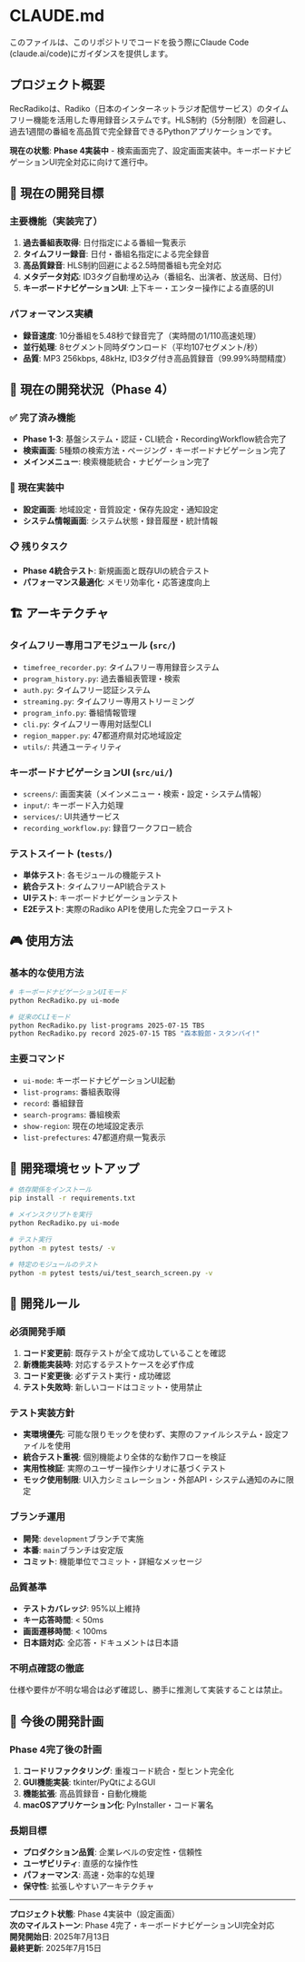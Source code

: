 # CLAUDE.md

このファイルは、このリポジトリでコードを扱う際にClaude Code (claude.ai/code)にガイダンスを提供します。

## プロジェクト概要

RecRadikoは、Radiko（日本のインターネットラジオ配信サービス）のタイムフリー機能を活用した専用録音システムです。HLS制約（5分制限）を回避し、過去1週間の番組を高品質で完全録音できるPythonアプリケーションです。

**現在の状態**: **Phase 4実装中** - 検索画面完了、設定画面実装中。キーボードナビゲーションUI完全対応に向けて進行中。

## 🎯 **現在の開発目標**

### 主要機能（実装完了）
1. **過去番組表取得**: 日付指定による番組一覧表示
2. **タイムフリー録音**: 日付・番組名指定による完全録音
3. **高品質録音**: HLS制約回避による2.5時間番組も完全対応
4. **メタデータ対応**: ID3タグ自動埋め込み（番組名、出演者、放送局、日付）
5. **キーボードナビゲーションUI**: 上下キー・エンター操作による直感的UI

### パフォーマンス実績
- **録音速度**: 10分番組を5.48秒で録音完了（実時間の1/110高速処理）
- **並行処理**: 8セグメント同時ダウンロード（平均107セグメント/秒）
- **品質**: MP3 256kbps, 48kHz, ID3タグ付き高品質録音（99.99%時間精度）

## 🚀 **現在の開発状況（Phase 4）**

### ✅ **完了済み機能**
- **Phase 1-3**: 基盤システム・認証・CLI統合・RecordingWorkflow統合完了
- **検索画面**: 5種類の検索方法・ページング・キーボードナビゲーション完了
- **メインメニュー**: 検索機能統合・ナビゲーション完了

### 🔄 **現在実装中**
- **設定画面**: 地域設定・音質設定・保存先設定・通知設定
- **システム情報画面**: システム状態・録音履歴・統計情報

### 📋 **残りタスク**
- **Phase 4統合テスト**: 新規画面と既存UIの統合テスト
- **パフォーマンス最適化**: メモリ効率化・応答速度向上

## 🏗️ **アーキテクチャ**

### タイムフリー専用コアモジュール (`src/`)
- `timefree_recorder.py`: タイムフリー専用録音システム
- `program_history.py`: 過去番組表管理・検索
- `auth.py`: タイムフリー認証システム
- `streaming.py`: タイムフリー専用ストリーミング
- `program_info.py`: 番組情報管理
- `cli.py`: タイムフリー専用対話型CLI
- `region_mapper.py`: 47都道府県対応地域設定
- `utils/`: 共通ユーティリティ

### キーボードナビゲーションUI (`src/ui/`)
- `screens/`: 画面実装（メインメニュー・検索・設定・システム情報）
- `input/`: キーボード入力処理
- `services/`: UI共通サービス
- `recording_workflow.py`: 録音ワークフロー統合

### テストスイート (`tests/`)
- **単体テスト**: 各モジュールの機能テスト
- **統合テスト**: タイムフリーAPI統合テスト
- **UIテスト**: キーボードナビゲーションテスト
- **E2Eテスト**: 実際のRadiko APIを使用した完全フローテスト

## 🎮 **使用方法**

### 基本的な使用方法
```bash
# キーボードナビゲーションUIモード
python RecRadiko.py ui-mode

# 従来のCLIモード
python RecRadiko.py list-programs 2025-07-15 TBS
python RecRadiko.py record 2025-07-15 TBS "森本毅郎・スタンバイ!"
```

### 主要コマンド
- `ui-mode`: キーボードナビゲーションUI起動
- `list-programs`: 番組表取得
- `record`: 番組録音
- `search-programs`: 番組検索
- `show-region`: 現在の地域設定表示
- `list-prefectures`: 47都道府県一覧表示

## 🔧 **開発環境セットアップ**

```bash
# 依存関係をインストール
pip install -r requirements.txt

# メインスクリプトを実行
python RecRadiko.py ui-mode

# テスト実行
python -m pytest tests/ -v

# 特定のモジュールのテスト
python -m pytest tests/ui/test_search_screen.py -v
```

## 🚨 **開発ルール**

### 必須開発手順
1. **コード変更前**: 既存テストが全て成功していることを確認
2. **新機能実装時**: 対応するテストケースを必ず作成
3. **コード変更後**: 必ずテスト実行・成功確認
4. **テスト失敗時**: 新しいコードはコミット・使用禁止

### テスト実装方針
- **実環境優先**: 可能な限りモックを使わず、実際のファイルシステム・設定ファイルを使用
- **統合テスト重視**: 個別機能より全体的な動作フローを検証
- **実用性検証**: 実際のユーザー操作シナリオに基づくテスト
- **モック使用制限**: UI入力シミュレーション・外部API・システム通知のみに限定

### ブランチ運用
- **開発**: `development`ブランチで実施
- **本番**: `main`ブランチは安定版
- **コミット**: 機能単位でコミット・詳細なメッセージ

### 品質基準
- **テストカバレッジ**: 95%以上維持
- **キー応答時間**: < 50ms
- **画面遷移時間**: < 100ms
- **日本語対応**: 全応答・ドキュメントは日本語

### 不明点確認の徹底
仕様や要件が不明な場合は必ず確認し、勝手に推測して実装することは禁止。

## 🎯 **今後の開発計画**

### Phase 4完了後の計画
1. **コードリファクタリング**: 重複コード統合・型ヒント完全化
2. **GUI機能実装**: tkinter/PyQtによるGUI
3. **機能拡張**: 高品質録音・自動化機能
4. **macOSアプリケーション化**: PyInstaller・コード署名

### 長期目標
- **プロダクション品質**: 企業レベルの安定性・信頼性
- **ユーザビリティ**: 直感的な操作性
- **パフォーマンス**: 高速・効率的な処理
- **保守性**: 拡張しやすいアーキテクチャ

---

**プロジェクト状態**: Phase 4実装中（設定画面）  
**次のマイルストーン**: Phase 4完了・キーボードナビゲーションUI完全対応  
**開発開始日**: 2025年7月13日  
**最終更新**: 2025年7月15日